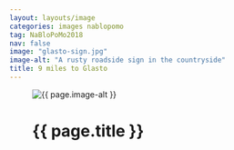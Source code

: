 ```yaml
---
layout: layouts/image
categories: images nablopomo
tag: NaBloPoMo2018
nav: false
image: "glasto-sign.jpg"
image-alt: "A rusty roadside sign in the countryside"
title: 9 miles to Glasto
---
```


<figure class="margin-bottom--xs">
  <img src="/images/{{ page.image }}" alt="{{ page.image-alt }}" />
  <figcaption class="margin-bottom--0 margin-top--xs">
    <h1 class="heading-large margin-bottom--0">{{ page.title }}</h1>
  </figcaption>
</figure>
